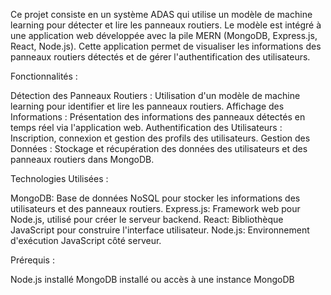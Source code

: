 Ce projet consiste en un système ADAS qui utilise un modèle de machine learning pour détecter et lire les panneaux routiers. Le modèle est intégré à une application web développée avec la pile MERN (MongoDB, Express.js, React, Node.js). Cette application permet de visualiser les informations des panneaux routiers détectés et de gérer l'authentification des utilisateurs.

Fonctionnalités :

Détection des Panneaux Routiers : Utilisation d'un modèle de machine learning pour identifier et lire les panneaux routiers.
Affichage des Informations : Présentation des informations des panneaux détectés en temps réel via l'application web.
Authentification des Utilisateurs : Inscription, connexion et gestion des profils des utilisateurs.
Gestion des Données : Stockage et récupération des données des utilisateurs et des panneaux routiers dans MongoDB.

Technologies Utilisées :

MongoDB: Base de données NoSQL pour stocker les informations des utilisateurs et des panneaux routiers.
Express.js: Framework web pour Node.js, utilisé pour créer le serveur backend.
React: Bibliothèque JavaScript pour construire l'interface utilisateur.
Node.js: Environnement d'exécution JavaScript côté serveur.

Prérequis :

Node.js installé
MongoDB installé ou accès à une instance MongoDB

